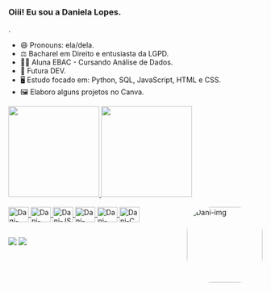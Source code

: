 ### Oiii! Eu sou a Daniela Lopes.
.
- 😄 Pronouns: ela/dela.
- ⚖️  Bacharel em Direito e entusiasta da LGPD.
- 👩‍🏫 Aluna EBAC - Cursando Análise de Dados.
- 🌱 Futura DEV.
- 🖥️ Estudo focado em: Python, SQL, JavaScript, HTML e CSS.
- 🖼️ Elaboro alguns projetos no Canva.


<div>
  <a href="https://github.com/danielalopesfs">
  <img height="180em" src="https://github-readme-stats.vercel.app/api?username=danielalopesfs&show_icons=false&theme=onedark&include_all_commits=true&count_private=true"/>
  <img height="180em" src="https://github-readme-stats.vercel.app/api/top-langs/?username=danielalopesfs&layout=compact&langs_count=7&theme=onedark"/>
</div>

<div style="display: inline_block"><br>
  <img align="center" alt="Dani-Python" height="30" width="40" 
src="https://cdn.jsdelivr.net/gh/devicons/devicon/icons/python/python-original-wordmark.svg" />
  <img align="center" alt="Dani-MySQL" height="30" width="40" 
src="https://cdn.jsdelivr.net/gh/devicons/devicon/icons/mysql/mysql-original.svg" />
 <img align="center" alt="Dani-JS" height="30" width="40" 
src="https://cdn.jsdelivr.net/gh/devicons/devicon/icons/javascript/javascript-original.svg" />
  <img align="center" alt="Dani-HTML" height="30" width="40" 
src="https://cdn.jsdelivr.net/gh/devicons/devicon/icons/html5/html5-original.svg" />
  <img align="center" alt="Dani-CSS" height="30" width="40" 
src="https://cdn.jsdelivr.net/gh/devicons/devicon/icons/css3/css3-original.svg" />
  <img align="center" alt="Dani-C" height="30" width="40"
src="https://cdn.jsdelivr.net/gh/devicons/devicon/icons/canva/canva-original.svg" />
  <img align="right" alt="Dani-img" height="150" style="border-radius:50px;" 
src="https://www.imagemhost.com.br/images/2022/06/28/download20220602161103.png" alt="download20220602161103.png" border="0" />
</div>

##

<div> 
  <a href="https://www.instagram.com/lopesdanis/" target="_blank"><img src="https://img.shields.io/badge/-Instagram-%23E4405F?style=for-the-badge&logo=instagram&logoColor=white" target="_blank"></a>
  <a href="https://www.linkedin.com/in/daniela-lopes-ferreira-da-silva-912291b2/" target="_blank"><img src="https://img.shields.io/badge/-LinkedIn-%230077B5?style=for-the-badge&logo=linkedin&logoColor=white" target="_blank"></a> 
  
  ##
